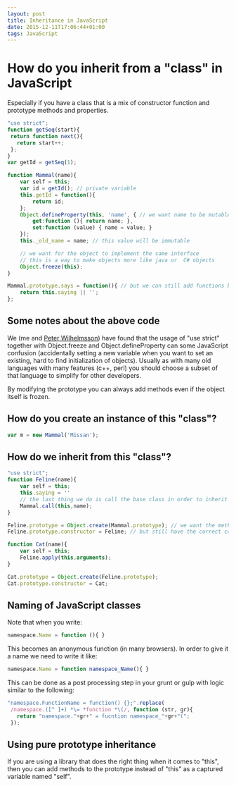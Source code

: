 ```yaml
---
layout: post
title: Inheritance in JavaScript
date: 2015-12-11T17:06:44+01:00
tags: JavaScript
---
```


# How do you inherit from a "class" in JavaScript

Especially if you have a class that is a mix of constructor function and prototype methods and properties.

~~~ JavaScript
"use strict";
function getSeq(start){
 return function next(){
   return start++;
 };
}
var getId = getSeq(1);

function Mammal(name){
    var self = this;
    var id = getId(); // private variable
    this.getId = function(){
        return id;
    };
    Object.defineProperty(this, 'name', { // we want name to be mutable
        get:function (){ return name; },
        set:function (value) { name = value; }
    });
    this._old_name = name; // this value will be immutable

    // we want for the object to implement the same interface
    // this is a way to make objects more like java or  C# objects
    Object.freeze(this);
}

Mammal.prototype.says = function(){ // but we can still add functions by adding to the prototype
    return this.saying || '';
};
~~~

## Some notes about the above code

We (me and [Peter Wilhelmsson](https://github.com/2hdddg/)) have found that the usage of "use strict" together with Object.freeze and Object.defineProperty can some JavaScript confusion (accidentally setting a new variable when you want to set an existing, hard to find initialization of objects). Usually as with many old languages with many features (c++, perl) you should choose a subset of that language to simplify for other developers.

By modifying the prototype you can always add methods even if the object itself is frozen.

## How do you create an instance of this "class"?

~~~ JavaScript
var m = new Mammal('Missan');
~~~

## How do we inherit from this "class"?

~~~ JavaScript
"use strict";
function Feline(name){
    var self = this;
    this.saying = ''
    // the last thing we do is call the base class in order to inherit and freeze this class
    Mammal.call(this,name);
}

Feline.prototype = Object.create(Mammal.prototype); // we want the methods and properties added through prototype
Feline.prototype.constructor = Feline; // but still have the correct constructor

function Cat(name){
    var self = this;
    Feline.apply(this,arguments);
}

Cat.prototype = Object.create(Feline.prototype);
Cat.prototype.constructor = Cat;
~~~

## Naming of JavaScript classes

Note that when you write:

~~~ JavaScript
namespace.Name = function (){ }
~~~

This becomes an anonymous function (in many browsers). In order to give it a name we need to write it like:

~~~ JavaScript
namespace.Name = function namespace_Name(){ }
~~~

This can be done as a post processing step in your grunt or gulp with logic similar to the following:

~~~ JavaScript
"namespace.FunctionName = function() {};".replace(
 /namespace.([^ ]+) *\= *function *\(/, function (str, gr){
   return "namespace."+gr+" = fucntion namespace_"+gr+"(";
 });
~~~

## Using pure prototype inheritance

If you are using a library that does the right thing when it comes to "this", then you can add methods to the prototype instead of "this" as a captured variable named "self".
